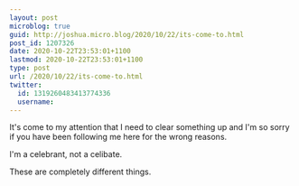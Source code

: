 ```yaml
---
layout: post
microblog: true
guid: http://joshua.micro.blog/2020/10/22/its-come-to.html
post_id: 1207326
date: 2020-10-22T23:53:01+1100
lastmod: 2020-10-22T23:53:01+1100
type: post
url: /2020/10/22/its-come-to.html
twitter:
  id: 1319260483413774336
  username: 
---
```

It's come to my attention that I need to clear something up and I'm so sorry if you have been following me here for the wrong reasons.

I'm a celebrant, not a celibate.

These are completely different things.
